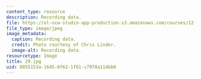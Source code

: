 ```yaml
---
content_type: resource
description: Recording data.
file: https://ol-ocw-studio-app-production.s3.amazonaws.com/courses/12-753-geodynamics-seminar-spring-2006/8055153a16450f621f61c7978a114bb0_29.jpg
file_type: image/jpeg
image_metadata:
  caption: Recording data.
  credit: Photo courtesy of Chris Linder.
  image-alt: Recording data.
resourcetype: Image
title: 29.jpg
uid: 8055153a-1645-0f62-1f61-c7978a114bb0
---
```

